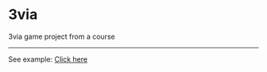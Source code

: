 # 3via
3via game project from a course
<hr>
See example:
<a href="http://miroslavkirov.com/projects/3via/" target="_blank">Click here</a>
